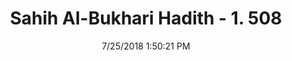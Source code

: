 ---
title        : "Sahih Al-Bukhari Hadith - 1. 508"
date         : 7/25/2018 1:50:21 PM
draft        : false
type         : "hadith"
layout       : "hadith"
BookCode     : "SHB"
VolumeNumber : "1"
HadithNumber : "508"
categories  :  ["Prayer Times-Speaking in private to one's Lord"]
tags  :  ["Anas"]
---